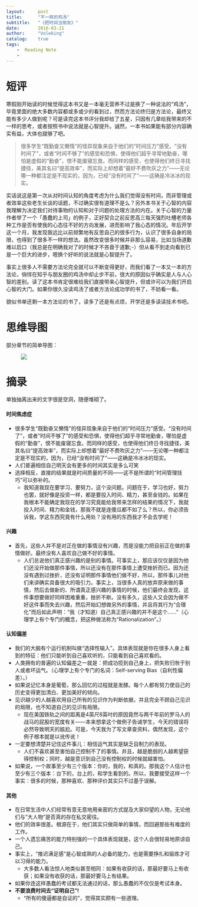 ```yaml
---
layout:     post
title:      "不一样的鸡汤"
subtitle:   "《把时间当朋友》"
date:       2016-03-21
author:     "Voleking"
catalog:    true
tags:
    -  Reading Note  
    -  
---
```


# 短评  

寒假刚开始读的时候觉得这本书又是一本毫无营养不过是换了一种说法的“鸡汤”，毕竟里面的绝大多数内容都或多或少的看到过，然而方法论终归是方法论，最终又能有多少人做到呢？可是读完这本书评分我却给了五星，只因有几章给我带来的不一样的思考，或者按照书中说法就是心智提升。诚然，一本书如果能有部分内容确实有益，大体也就够了吧。

>很多学生“既勤奋又懒惰”的怪异现象来自于他们的“时间压力”感受。“没有时间了”，或者“时间不够了”的感受和恐惧，使得他们超乎寻常地勤奋，哪怕是虚假的“勤奋”，恨不能废寝忘食。而同样的感受，也使得他们终日寻找捷径，美其名曰“提高效率”，而实际上却想着“最好不费吹灰之力”——无论哪一种都注定是不现实的，因为，已经“没有时间了”——这确是冷冰冰的现实。  

实话说这是第一次从对时间认知的角度考虑为什么我们觉得没有时间，而非管理或者效率这些老生长谈的话题，不过确实很有道理不是么？另外本书关于心智的内容我理解为决定我们对待事物的认知和对于问题的处理方法的内在。关于心智的力量作者举了一个「愚蠢的上司」的例子，正好契合之前反思高三每天强烈吐槽老师各种工作是否有使我的心态往不好的方向发展，进而影响了我心态的情况。年后开学这一个月，我发现我远比以前频繁地有反思自己的很多行为，认识了很多自身的局限，也得到了很多不一样的想法。虽然改变很多时候并非那么容易，比如当场道歉难以启口（我总是在明确我对了的时候才不吝啬于道歉;-）但从看不到走向看到已是一个巨大的进步，嗯换个好听的说法就是心智提升了。

事实上很多人不需要方法论完全就可以不断变得更好，而我们看了一本又一本的方法论，徜徉在知乎与朋友圈的鸡汤中却止步不前，很大的原因似乎确实是人与人心智的差别。读了这本书肯定很难给我们直接带来心智提升，但或许可以为我们开启心智的大门。如果你很久没读鸡汤了或者方法论成功学的书了，不妨看一看。

貌似书单还剩一本方法论的书了，读多了还是有点烦，开学还是多读读技术书吧。

# 思维导图

部分章节的简单导图：  

<figure>
        <img src="http://7xqllw.com1.z0.glb.clouddn.com/post-mind.png">
</figure> 

# 摘录  

单独抽离出来的文字很是空洞，随便堆砌了。

#### 时间焦虑症  

* 很多学生“既勤奋又懒惰”的怪异现象来自于他们的“时间压力”感受。“没有时间了”，或者“时间不够了”的感受和恐惧，使得他们超乎寻常地勤奋，哪怕是虚假的“勤奋”，恨不能废寝忘食。而同样的感受，也使得他们终日寻找捷径，美其名曰“提高效率”，而实际上却想着“最好不费吹灰之力”——无论哪一种都注定是不现实的，因为，已经“没有时间了”——这确是冷冰冰的现实。  
* 人们普遍相信自己明天会有更多的时间其实是多么可笑  
* 选择相反，直接的结果就是时间质量的不同——这不是所谓的“时间管理技巧”可以弥补的。  
    - 我知道我现在要学习、要努力，这个没问题。问题在于，学习也好，努力也罢，就好像是投资一样，都是要投入时间、精力，甚至金钱的。如果在我根本不能确定我现在的学习究竟能给我带来怎样的结果的情况下，我就投入时间、精力和金钱，那我不就是连傻瓜都不如了么？所以，你必须告诉我，学这东西究竟有什么用处？没有用的东西我才不会去学呢！  


#### 兴趣  

* 首先，这些人并不是对正在做的事情没有兴趣，而是没能力把目前正在做的事情做好。最终没有人喜欢自己做不好的事情。  
    - 人们总说他们真正感兴趣的是别的事情。可事实上，那应该仅仅是因为他们还没开始做那件事情，所以还没有在那件事情上遭受挫折而已。因为还没有遇到过挫折，还没有证明那件事情他们做不好，所以，那件事儿对他们来讲确实具备很大的吸引力。事实上，当很多人真的放弃原来做的事情，然后去做新的、所谓真正感兴趣的事情的时候，他们最终会发现，这件事想要做好同样困难重重，挫折不断。没有多久，这些人又会因为做不好这件事而失去兴趣，然后开始幻想做另外的事情，并且将其行为“合理化”而后如此声明：“我（才知道）自己真正感兴趣的并不是这个……”（心理学上有个专门的概念，把这种做法称为“Rationalization”。）  


#### 认知偏差  

* 我们的大脑有个运行机制叫做“选择性输入”。具体表现就是你在很多人身上看到的特征：他们只能听到自己喜欢听的，只能看到自己喜欢看的。  
* 人类拥有的普遍的认知偏差之一就是：把成功揽到自己身上，把失败归咎于别人或者坏运气。（心理学上有个专门的名词：Self-serving Bias（自利性偏差）。）  
* 如果说记忆本身是葡萄，那么回忆的过程就是发酵。每个人都有努力使自己的历史变得更加清白、更加美好的倾向。  
* 见识越少的人越喜欢用自己所有的见识作为判断依据，并且完全不顾自己见识的局限，也不知道自己的见识有局限。  
    - 现在美国铁轨之间的距离是4英尺8英吋的原因竟然与两千年前的罗马人的战马的屁股的宽度有关——本来想拿这个做例子告诫学生，今天的错误将必然导致明天的尴尬。可是，今天我为了写文章查资料，偶然发现，这个例子根本就是以讹传讹！  
* 一定要想清楚并记住这件事儿：相信运气其实是缺乏自制力的表现。  
    - 人们不喜欢甚至害怕自己控制不了的事情。并且，越是脆弱的人越希望获得控制权；同时，越是意识到自己没有控制权的时候就越害怕。  
* 如果说，一个故事至少有三个版本：你的，我的，和真的。那我这个人估计也至少有三个版本：台下的，台上的，和学生看到的。所以，我要接受这样一个事实：很多的时候，那种喜欢、那种评价其实只不过基于误解。  


#### 其他  

* 在日常生活中人们经常有意无意地用亲密的方式提及大家仰望的人物，无论他们与“大人物”是否真的存在私交密往。  
* 他们的效率很差。根源在于，他们其实只做简单的事情，而回避那些有难度的工作。  
* 一个人遗忘痛苦的能力特别强的一个具体表现就是，这个人会很轻易地原谅自己。  
* 事实上，“推迟满足感”是心智成熟的人必备的能力，也是需要挣扎和锻炼才可以习得的能力。  
    - 大多数人看法惊人地类似甚至相同：如果有收获的话，那最好要马上有收获；如果没有收获的话，那最好要马上有结果。  
* 如果你连这样愚蠢的考试都无法通过的话，那么愚蠢的不仅仅是考试本身。  
* **不要浪费时间去“证明自己”!**  
    - “所有的傻逼都是自证的”，觉得其实颇有一些道理。  